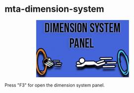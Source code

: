 # mta-dimension-system

<p align="center">
  <img src="https://github.com/neux0/mta-dimension-system/blob/main/header.png" width="300" title="mta-dimension-system-panel">
</p>
Press "F3" for open the dimension system panel.
